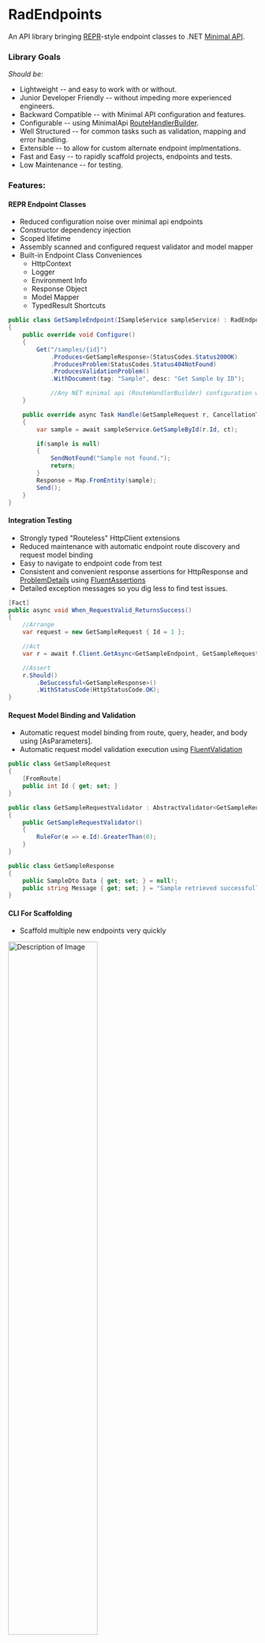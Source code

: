# RadEndpoints
An API library bringing [REPR](https://www.apitemplatepack.com/docs/introduction/repr-pattern/)-style endpoint classes to .NET [Minimal API](https://learn.microsoft.com/en-us/aspnet/core/tutorials/min-web-api?view=aspnetcore-8.0&tabs=visual-studio).

### Library Goals
_Should be:_
- Lightweight -- and easy to work with or without.
- Junior Developer Friendly -- without impeding more experienced engineers.
- Backward Compatible -- with Minimal API configuration and features.
- Configurable -- using MinimalApi [RouteHandlerBuilder](https://learn.microsoft.com/en-us/dotnet/api/microsoft.aspnetcore.builder.routehandlerbuilder).
- Well Structured -- for common tasks such as validation, mapping and error handling.
- Extensible -- to allow for custom alternate endpoint implmentations.
- Fast and Easy -- to rapidly scaffold projects, endpoints and tests.
- Low Maintenance -- for testing.

### Features:
#### REPR Endpoint Classes
- Reduced configuration noise over minimal api endpoints
- Constructor dependency injection
- Scoped lifetime
- Assembly scanned and configured request validator and model mapper
- Built-in Endpoint Class Conveniences
  - HttpContext
  - Logger
  - Environment Info
  - Response Object
  - Model Mapper 
  - TypedResult Shortcuts

```csharp
public class GetSampleEndpoint(ISampleService sampleService) : RadEndpoint<GetSampleRequest, GetSampleResponse, GetSampleMapper>
{
    public override void Configure()
    {
        Get("/samples/{id}")
            .Produces<GetSampleResponse>(StatusCodes.Status200OK)            
            .ProducesProblem(StatusCodes.Status404NotFound)
            .ProducesValidationProblem()
            .WithDocument(tag: "Sample", desc: "Get Sample by ID");

            //Any NET minimal api (RouteHandlerBuilder) configuration works here.
    }

    public override async Task Handle(GetSampleRequest r, CancellationToken ct)
    {
        var sample = await sampleService.GetSampleById(r.Id, ct);

        if(sample is null)
        {
            SendNotFound("Sample not found.");
            return;
        }
        Response = Map.FromEntity(sample);
        Send();
    }
}
```
  
#### Integration Testing
- Strongly typed "Routeless" HttpClient extensions
- Reduced maintenance with automatic endpoint route discovery and request model binding
- Easy to navigate to endpoint code from test
- Consistent and convenient response assertions for HttpResponse and [ProblemDetails](https://learn.microsoft.com/en-us/dotnet/api/microsoft.aspnetcore.mvc.problemdetails?view=aspnetcore-8.0) using [FluentAssertions](https://fluentassertions.com/introduction)
- Detailed exception messages so you dig less to find test issues.

```csharp
[Fact]
public async void When_RequestValid_ReturnsSuccess()
{
    //Arrange
    var request = new GetSampleRequest { Id = 1 };

    //Act       
    var r = await f.Client.GetAsync<GetSampleEndpoint, GetSampleRequest, GetSampleResponse>(request);

    //Assert
    r.Should()
        .BeSuccessful<GetSampleResponse>()
        .WithStatusCode(HttpStatusCode.OK);
}
```

#### Request Model Binding and Validation
- Automatic request model binding from route, query, header, and body using [AsParameters].
- Automatic request model validation execution using [FluentValidation](https://docs.fluentvalidation.net/en/latest/)
```csharp
public class GetSampleRequest
{
    [FromRoute]
    public int Id { get; set; }
}

public class GetSampleRequestValidator : AbstractValidator<GetSampleRequest>
{
    public GetSampleRequestValidator()
    {
        RuleFor(e => e.Id).GreaterThan(0);
    }
}

public class GetSampleResponse
{
    public SampleDto Data { get; set; } = null!;
    public string Message { get; set; } = "Sample retrieved successfully";
}
```
#### CLI For Scaffolding
- Scaffold multiple new endpoints very quickly
<img src="https://github.com/MetalHexx/RadEndpoints/assets/9291740/8782c1e9-ef40-4c0b-9b1c-dc9f96ae3826" width="60%" height="60%" alt="Description of Image"/>

- Define and import endpoints with JSON definition file
```javascript
[
  {
    "BaseNamepace": "Demo.Api.Endpoints",
    "ResourceName": "User",
    "Verb": "Get",
    "EndpointName": "GetUser",
    "Path": "/users/{id}",
    "Entity": "User",
    "Tag": "User",
    "Description": "Get User by ID",
    "WithMapper": true
  },
  {
    "BaseNamepace": "Demo.Api.Endpoints",
    "ResourceName": "User",
    "Verb": "Post",
    "EndpointName": "CreateUser",
    "Path": "/users",
    "Entity": "User",
    "Tag": "User",
    "Description": "Create a new User",
    "WithMapper": true
  }
]
```


  
### Coming Soon:
- Project templates
- Observability Tooling
- Additional code coverage
- Documentation / How Tos

### Credits
- [FastEndpoints](https://fast-endpoints.com/) -- as many of the ideas from that project inspired this one.
